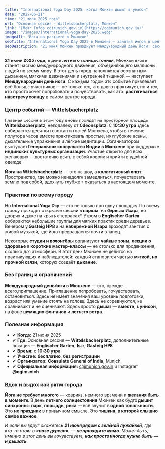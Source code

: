 ```yaml
---
title: "International Yoga Day 2025: когда Мюнхен дышит в унисон"
date: "2025-06-21"
time: "21 июля 2025 года"
ort: "Основная сессия — Wittelsbacherplatz, Мюнхен"
link: "[Mehr Infos cgimunich.gov.in](https://cgimunich.gov.in)"
image: "/images/international-yoga-day-2025.webp"
imageAlt: "Йога на рассвете в Мюнхене"
seoTitle: "International Yoga Day 2025 в Мюнхене — занятия йогой в центре города"
seoDescription: "21 июня Мюнхен празднует Международный день йоги: сессии на Wittelsbacherplatz, в Englischer Garten и у Изара. Участие бесплатное."
---
```


**21 июня 2025 года**, в день **летнего солнцестояния**, Мюнхен вновь станет частью международного движения, объединяющего миллионы людей по всему миру. В этот день город наполняется осознанным дыханием, мягкими движениями и внутренней тишиной — наступает **Международный день йоги**. С каждым годом это событие привлекает всё больше участников — не только тех, кто давно практикует, но и тех, кто просто хочет попробовать и почувствовать, как это: **растягиваться навстречу солнцу** в самом центре города.

### Центр событий — Wittelsbacherplatz

Главная сессия в этом году вновь пройдёт на просторной площади **Wittelsbacherplatz**, неподалёку от **Odeonsplatz**. С **10:30 утра** здесь собираются десятки горожан и гостей Мюнхена, чтобы в течение полутора часов вместе практиковать простые, но глубокие асаны, дыхательные упражнения и лёгкие медитации. Организатором выступает **Генеральное консульство Индии в Мюнхене** при поддержке **индийских культурных организаций**. Участие открыто для всех желающих — достаточно взять с собой коврик и прийти в удобной одежде.

**Йога на Wittelsbacherplatz** — это не шоу, а **коллективный опыт**. Пространство, где можно ненадолго замедлиться, почувствовать землю под собой, вдохнуть глубже и оказаться в настоящем моменте.

### Практики по всему городу

Но **International Yoga Day** — это не только про одну площадку. По всему городу проходят открытые сессии в **парках**, на **берегах Изара**, во дворях и даже на крытых террасах*. Утром в **Englischer Garten** собираются небольшие группы для мягких практик среди деревьев. Вечером у **Gasteig HP8** и на **набережной Изара** проходят занятия с живой музыкой, где йога превращается почти в танец.

Некоторые **студии и волонтёры** организуют **чайные зоны**, **лекции о здоровье** и **короткие мастер-классы** — не столько для продвижения, сколько для атмосферы. В этот день Мюнхен не делится на практикующих и наблюдателей: каждый становится частью **мягкой, но прочной связи**, которую создаёт **дыхание**.

### Без границ и ограничений

**Международный день йоги в Мюнхене** — это, прежде всего,приглашение. Приглашение попробовать, почувствовать, остановиться. Здесь не имеет значения ваш уровень подготовки, возраст или умение стоять на голове. Здесь не соревнуются, не сравнивают и не оценивают. Здесь просто **дышат** — **вместе**, **в унисон**, на фоне **шумящих фонтанов** и **летнего ветра**.

### Полезная информация

- ✔ **Когда:** 21 июня 2025  
- ✔ **Где:** Основная сессия — **Wittelsbacherplatz**, дополнительные локации — **Englischer Garten**, **Isar**, **Gasteig HP8**  
- ✔ **Время:** с **10:30 утра**  
- ✔ **Участие:** **бесплатно**, **без регистрации**  
- ✔ **Организатор:** **Consulate General of India**, Munich  
- ✔ **Официальная информация:** [cgimunich.gov.in](https://cgimunich.gov.in) и Instagram **@cgimunich**

### Вдох и выдох как ритм города

**Йога не требует многого** — коврика, немного времени и **желания быть в моменте**. В день **летнего солнцестояния** Мюнхен как будто **дышит синхронно**: **парк**, **площадь**, **река** — всё звучит в **одной тональности**. Это **не праздник** в привычном смысле. Это **тишина, в которой слышно самое важное**.

_И если вы вдруг окажетесь **21 июня рядом с зелёной лужайкой**, где кто-то стоит в **«позе дерева»**, — **не проходите мимо**. Может быть, именно в этот день вы почувствуете, **как просто иногда нужно быть — и дышать**._
